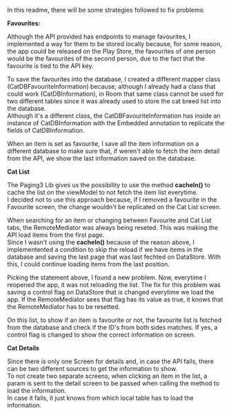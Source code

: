In this readme, there will be some strategies followed to fix problems:

**Favourites:**

Although the API provided has endpoints to manage favourites, I implemented a way for them to be stored locally because, for some reason, the app could be released on the Play Store, the favourites of one person would be the favourites of the second person, due to the fact that the favourite is tied to the API key.

To save the favourites into the database, I created a different mapper class (CatDBFavouriteInformation) because, although I already had a class that could work (CatDBInformation), in Room that same class cannot be used for two different tables since it was already used to store the cat breed list into the database. 
<br>Although it's a different class, the CatDBFavouriteInformation has inside an instance of CatDBInformation with the Embedded annotation to replicate the fields of CatDBInformation.

When an item is set as favourite, I save all the item information on a different database to make sure that, if weren't able to fetch the item detail from the API, we show the last information saved on the database.


**Cat List**

The Paging3 Lib gives us the possibility to use the method **cacheIn()** to cache the list on the viewModel to not fetch the item list everytime. <br>I decided not to use this approach because, if I removed a favourite in the Favourite screen, the change wouldn't be replicated on the Cat List screen.  

When searching for an item or changing between Favourite and Cat List tabs, the RemoteMediator was always being reseted. This was making the API load items from the first page. <br>Since I wasn't using the **cacheIn()** because of the reason above, I implementented a condition to skip the reload if we have items in the database and saving the last page that was last fechted on DataStore.
With this, I could continue loading items from the last position.

Picking the statement above, I found a new problem. Now, everytime I reopened the app, it was not reloading the list. The fix for this problem was saving a control flag on DataStore that is changed everytime we load the app. If the RemoteMediator sees that flag has its value as true, it knows that the RemoteMediator has to be resetted.

On this list, to show if an item is favourite or not, the favourite list is fetched from the database and check if the ID's from both sides matches. If yes, a control flag is changed to show the correct information on screen.


**Cat Details**

Since there is only one Screen for details and, in case the API fails, there can be two different sources to get the information to show. <br>To not create two separate screens, when clicking an item in the list, a param is sent to the detail screen to be passed when calling the method to load the information. <br>In case it fails, it just knows from which local table has to load the information.
